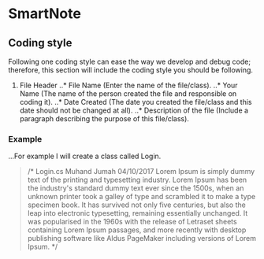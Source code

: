 # SmartNote
## Coding style
Following one coding style can ease the way we develop and debug code; therefore, this section will include the coding style you should be following.
1. File Header
..* File Name (Enter the name of the file/class).
..* Your Name (The name of the person created the file and responsible on coding it).
..* Date Created (The date you created the file/class and this date should not be changed at all).
..* Description of the file (Include a paragraph describing the purpose of this file/class).

### Example

...For example I will create a class called Login.

> /*
>						  Login.cs
>						Muhand Jumah
>						 04/10/2017
> Lorem Ipsum is simply dummy text of the printing and typesetting industry. Lorem Ipsum has been the industry's standard dummy text ever since the 1500s, when an unknown printer took a galley of type and scrambled it to make a type specimen book. It has survived not only five centuries, but also the leap into electronic typesetting, remaining essentially unchanged. It was popularised in the 1960s with the release of Letraset sheets containing Lorem Ipsum passages, and more recently with desktop publishing software like Aldus PageMaker including versions of Lorem Ipsum.
> */